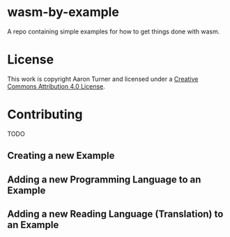 # wasm-by-example

A repo containing simple examples for how to get things done with wasm.

# License

This work is copyright Aaron Turner and licensed under a [Creative Commons Attribution 4.0 License](https://creativecommons.org/licenses/by/4.0/).

# Contributing

TODO

## Creating a new Example

## Adding a new Programming Language to an Example

## Adding a new Reading Language (Translation) to an Example
